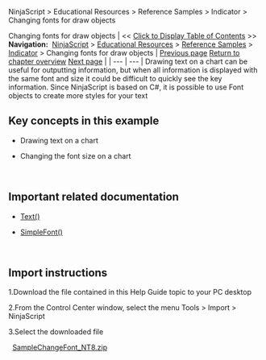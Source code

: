 ﻿
NinjaScript \> Educational Resources \> Reference Samples \> Indicator \> Changing fonts for draw objects

Changing fonts for draw objects
| \<\< [Click to Display Table of Contents](changing_fonts_for_draw_object.md) \>\> **Navigation:**     [NinjaScript](ninjascript-1.md) \> [Educational Resources](educational_resources-1.md) \> [Reference Samples](reference_samples-1.md) \> [Indicator](indicator2-1.md) \> Changing fonts for draw objects | [Previous page](calculating_the_highest_high_o-1.md) [Return to chapter overview](indicator2-1.md) [Next page](coloring_a_region-1.md) |
| --- | --- |
Drawing text on a chart can be useful for outputting information, but when all information is displayed with the same font and size it could be difficult to quickly see the key information. Since NinjaScript is based on C\#, it is possible to use Font objects to create more styles for your text
 
## Key concepts in this example
- Drawing text on a chart

- Changing the font size on a chart

 
## Important related documentation
- [Text()](text-1.md)

- [SimpleFont()](simplefont_class-1.md)

 
## Import instructions
1\.Download the file contained in this Help Guide topic to your PC desktop

2\.From the Control Center window, select the menu Tools \> Import \> NinjaScript

3\.Select the downloaded file

 
[SampleChangeFont\_NT8\.zip](samples/SampleChangeFont_NT8.zip)
